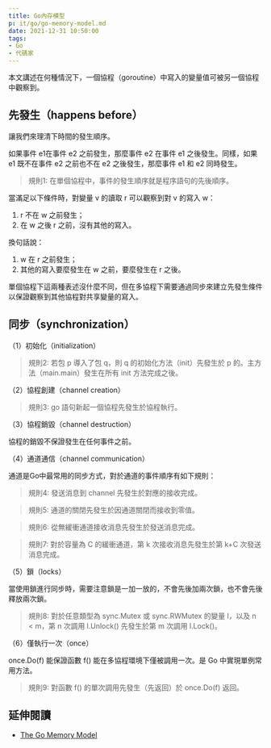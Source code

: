 ```yaml
---
title: Go內存模型
p: it/go/go-memory-model.md
date: 2021-12-31 10:50:00
tags:
- Go
- 代碼家
---
```


本文講述在何種情況下，一個協程（goroutine）中寫入的變量值可被另一個協程中觀察到。

## 先發生（happens before）

讓我們來理清下時間的發生順序。

如果事件 e1在事件 e2 之前發生，那麼事件 e2 在事件 e1 之後發生。同樣，如果 e1 既不在事件 e2 之前也不在 e2 之後發生，那麼事件 e1 和 e2 同時發生。

<!--more-->

> 規則1: 在單個協程中，事件的發生順序就是程序語句的先後順序。

當滿足以下條件時，對變量 v 的讀取 r 可以觀察到對 v 的寫入 w：

1. r 不在 w 之前發生；
2. 在 w 之後 r 之前，沒有其他的寫入。

換句話說：

1. w 在 r 之前發生；
2. 其他的寫入要麼發生在 w 之前，要麼發生在 r 之後。

單個協程下這兩種表述沒什麼不同，但在多協程下需要通過同步來建立先發生條件以保證觀察到其他協程對共享變量的寫入。

## 同步（synchronization）

（1）初始化（initialization）

> 規則2: 若包 p 導入了包 q，則 q 的初始化方法（init）先發生於 p 的。主方法（main.main）發生在所有 init 方法完成之後。

（2）協程創建（channel creation）

> 規則3: go 語句新起一個協程先發生於協程執行。

（3）協程銷毀（channel destruction）

協程的銷毀不保證發生在任何事件之前。

（4）通道通信（channel communication）

通道是Go中最常用的同步方式，對於通道的事件順序有如下規則：

> 規則4: 發送消息到 channel 先發生於對應的接收完成。

> 規則5: 通道的關閉先發生於因通道關閉而接收到零值。

> 規則6: 從無緩衝通道接收消息先發生於發送消息完成。

> 規則7: 對於容量為 C 的緩衝通道，第 k 次接收消息先發生於第 k+C 次發送消息完成。

（5）鎖（locks）

當使用鎖進行同步時，需要注意鎖是一加一放的，不會先後加兩次鎖，也不會先後釋放兩次鎖。

> 規則8: 對於任意類型為 sync.Mutex 或 sync.RWMutex 的變量 l，以及 n < m，第 n 次調用 l.Unlock() 先發生於第 m 次調用 l.Lock()。

（6）僅執行一次（once）

once.Do(f) 能保證函數 f() 能在多協程環境下僅被調用一次。是 Go 中實現單例常用方法。

> 規則9: 對函數 f() 的單次調用先發生（先返回）於 once.Do(f) 返回。

## 延伸閱讀

- [The Go Memory Model](http://docscn.studygolang.com/ref/mem)
